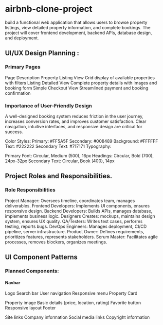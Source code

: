 # airbnb-clone-project
build a functional web application that allows users to browse property listings, view detailed property information, and complete bookings. The project will cover frontend development, backend APIs, database design, and deployment.


## UI/UX Design Planning :
### Primary Pages
Page	Description
Property Listing View	Grid display of available properties with filters
Listing Detailed View	Complete property details with images and booking form
Simple Checkout View	Streamlined payment and booking confirmation

### Importance of User-Friendly Design
A well-designed booking system reduces friction in the user journey, increases conversion rates, and improves customer satisfaction. Clear navigation, intuitive interfaces, and responsive design are critical for success.

Color Styles:
Primary: #FF5A5F
Secondary: #008489
Background: #FFFFFF
Text: #222222
Secondary Text: #717171
Typography:

Primary Font: Circular, Medium (500), 16px
Headings: Circular, Bold (700), 24px-32px
Secondary Text: Circular, Book (400), 14px


## Project Roles and Responsibilities.

### Role	Responsibilities

Project Manager: Oversees timeline, coordinates team, manages deliverables.
Frontend Developers:	Implements UI components, ensures responsive design.
Backend Developers:	Builds APIs, manages database, implements business logic.
Designers	Creates: mockups, maintains design system, ensures UX quality.
QA/Testers:	Writes test cases, performs testing, reports bugs.
DevOps Engineers:	Manages deployment, CI/CD pipeline, server infrastructure.
Product Owner:	Defines requirements, prioritizes features, represents stakeholders.
Scrum Master:	Facilitates agile processes, removes blockers, organizes meetings.

## UI Component Patterns
### Planned Components:
#### Navbar
Logo
Search bar
User navigation
Responsive menu
Property Card

Property image
Basic details (price, location, rating)
Favorite button
Responsive layout
Footer

Site links
Company information
Social media links
Copyright information

